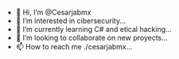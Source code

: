 - 👋 Hi, I’m @Cesarjabmx
- 👀 I’m interested in cibersecurity...
- 🌱 I’m currently learning C# and etical hacking...
- 💞️ I’m looking to collaborate on new proyects...
- 📫 How to reach me ./cesarjabmx...

